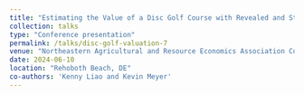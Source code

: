 ```yaml
---
title: "Estimating the Value of a Disc Golf Course with Revealed and Stated Preferences"
collection: talks
type: "Conference presentation"
permalink: /talks/disc-golf-valuation-7
venue: "Northeastern Agricultural and Resource Economics Association Conference"
date: 2024-06-10
location: "Rehoboth Beach, DE"
co-authors: 'Kenny Liao and Kevin Meyer'
---
```


<!-- Google tag (gtag.js) -->
<script async src="https://www.googletagmanager.com/gtag/js?id=G-Q95WSVMDNZ"></script>
<script>
  window.dataLayer = window.dataLayer || [];
  function gtag(){dataLayer.push(arguments);}
  gtag('js', new Date());

  gtag('config', 'G-Q95WSVMDNZ');
</script>